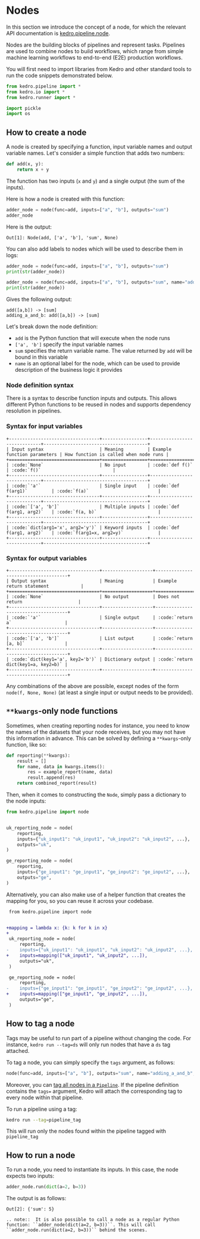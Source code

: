 # Nodes

In this section we introduce the concept of a node, for which the relevant API documentation is [kedro.pipeline.node](/kedro.pipeline.node).

Nodes are the building blocks of pipelines and represent tasks. Pipelines are used to combine nodes to build workflows, which range from simple machine learning workflows to end-to-end (E2E) production workflows.

You will first need to import libraries from Kedro and other standard tools to run the code snippets demonstrated below.

```python
from kedro.pipeline import *
from kedro.io import *
from kedro.runner import *

import pickle
import os
```

## How to create a node

A node is created by specifying a function, input variable names and output variable names. Let's consider a simple function that adds two numbers:

```python
def add(x, y):
    return x + y
```

The function has two inputs (`x` and `y`) and a single output (the sum of the inputs).

Here is how a node is created with this function:

```python
adder_node = node(func=add, inputs=["a", "b"], outputs="sum")
adder_node
```

Here is the output:

```console
Out[1]: Node(add, ['a', 'b'], 'sum', None)
```

You can also add labels to nodes which will be used to describe them in logs:

```python
adder_node = node(func=add, inputs=["a", "b"], outputs="sum")
print(str(adder_node))

adder_node = node(func=add, inputs=["a", "b"], outputs="sum", name="adding_a_and_b")
print(str(adder_node))
```

Gives the following output:

```console
add([a,b]) -> [sum]
adding_a_and_b: add([a,b]) -> [sum]
```

Let's break down the node definition:

* `add` is the Python function that will execute when the node runs
* `['a', 'b']` specify the input variable names
* `sum` specifies the return variable name. The value returned by `add` will be bound in this variable
* `name` is an optional label for the node, which can be used to provide description of the business logic it provides

### Node definition syntax

There is a syntax to describe function inputs and outputs. This allows different Python functions to be reused in nodes and supports dependency resolution in pipelines.

### Syntax for input variables

```eval_rst
+----------------------------------+-----------------+-----------------------------+---------------------------------------+
| Input syntax                     | Meaning         | Example function parameters | How function is called when node runs |
+==================================+=================+=============================+=======================================+
| :code:`None`                     | No input        | :code:`def f()`             | :code:`f()`                           |
+----------------------------------+-----------------+-----------------------------+---------------------------------------+
| :code:`'a'`                      | Single input    | :code:`def f(arg1)`         | :code:`f(a)`                          |
+----------------------------------+-----------------+-----------------------------+---------------------------------------+
| :code:`['a', 'b']`               | Multiple inputs | :code:`def f(arg1, arg2)`   | :code:`f(a, b)`                       |
+----------------------------------+-----------------+-----------------------------+---------------------------------------+
| :code:`dict(arg1='x', arg2='y')` | Keyword inputs  | :code:`def f(arg1, arg2)`   | :code:`f(arg1=x, arg2=y)`             |
+----------------------------------+-----------------+-----------------------------+---------------------------------------+
```

### Syntax for output variables

```eval_rst
+----------------------------------+-------------------+-------------------------------------+
| Output syntax                    | Meaning           | Example return statement            |
+==================================+===================+=====================================+
| :code:`None`                     | No output         | Does not return                     |
+----------------------------------+-------------------+-------------------------------------+
| :code:`'a'`                      | Single output     | :code:`return a`                    |
+----------------------------------+-------------------+-------------------------------------+
| :code:`['a', 'b']`               | List output       | :code:`return [a, b]`               |
+----------------------------------+-------------------+-------------------------------------+
| :code:`dict(key1='a', key2='b')` | Dictionary output | :code:`return dict(key1=a, key2=b)` |
+----------------------------------+-------------------+-------------------------------------+
```

Any combinations of the above are possible, except nodes of the form `node(f, None, None)` (at least a single input or output needs to be provided).

## `**kwargs`-only node functions

Sometimes, when creating reporting nodes for instance, you need to know the names of the datasets that your node receives, but you may not have this information in advance. This can be solved by defining a `**kwargs`-only function, like so:

```python
def reporting(**kwargs):
    result = []
    for name, data in kwargs.items():
        res = example_report(name, data)
        result.append(res)
    return combined_report(result)
```

Then, when it comes to constructing the `Node`, simply pass a dictionary to the node inputs:

```python
from kedro.pipeline import node


uk_reporting_node = node(
    reporting,
    inputs={"uk_input1": "uk_input1", "uk_input2": "uk_input2", ...},
    outputs="uk",
)

ge_reporting_node = node(
    reporting,
    inputs={"ge_input1": "ge_input1", "ge_input2": "ge_input2", ...},
    outputs="ge",
)
```

Alternatively, you can also make use of a helper function that creates the mapping for you, so you can reuse it across your codebase.

```diff
 from kedro.pipeline import node


+mapping = lambda x: {k: k for k in x}
+
 uk_reporting_node = node(
     reporting,
-    inputs={"uk_input1": "uk_input1", "uk_input2": "uk_input2", ...},
+    inputs=mapping(["uk_input1", "uk_input2", ...]),
     outputs="uk",
 )

 ge_reporting_node = node(
     reporting,
-    inputs={"ge_input1": "ge_input1", "ge_input2": "ge_input2", ...},
+    inputs=mapping(["ge_input1", "ge_input2", ...]),
     outputs="ge",
 )
```


## How to tag a node

Tags may be useful to run part of a pipeline without changing the code. For instance, `kedro run --tag=ds` will only run nodes that have a `ds` tag attached.

To tag a node, you can simply specify the `tags` argument, as follows:

```python
node(func=add, inputs=["a", "b"], outputs="sum", name="adding_a_and_b", tags="node_tag")
```

Moreover, you can [tag all nodes in a `Pipeline`](./02_pipeline_introduction.md#how-to-tag-a-pipeline). If the pipeline definition contains the `tags=` argument, Kedro will attach the corresponding tag to every node within that pipeline.

To run a pipeline using a tag:

```bash
kedro run --tag=pipeline_tag
```

This will run only the nodes found within the pipeline tagged with `pipeline_tag`


## How to run a node

To run a node, you need to instantiate its inputs. In this case, the node expects two inputs:

```python
adder_node.run(dict(a=2, b=3))
```

The output is as follows:

```console
Out[2]: {'sum': 5}
```

```eval_rst
.. note::  It is also possible to call a node as a regular Python function: ``adder_node(dict(a=2, b=3))``. This will call ``adder_node.run(dict(a=2, b=3))`` behind the scenes.
```

